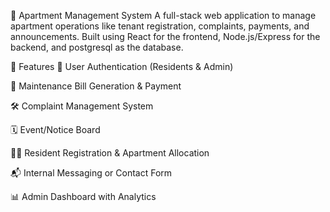 🏢 Apartment Management System
A full-stack web application to manage apartment operations like tenant registration, complaints, payments, and announcements. Built using React for the frontend, Node.js/Express for the backend, and postgresql as the database.

📌 Features
🔐 User Authentication (Residents & Admin)

🧾 Maintenance Bill Generation & Payment

🛠️ Complaint Management System

🗓️ Event/Notice Board

🧍‍♂️ Resident Registration & Apartment Allocation

📬 Internal Messaging or Contact Form

📊 Admin Dashboard with Analytics


